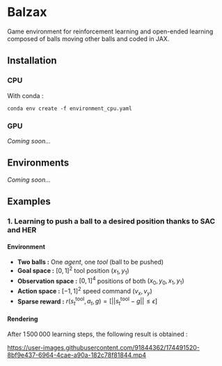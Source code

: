 # Balzax
Game environment for reinforcement learning and open-ended learning composed of balls moving other balls and coded in JAX. 

## Installation

### CPU

With conda :

```
conda env create -f environment_cpu.yaml
```

### GPU

*Coming soon...*

## Environments

*Coming soon...*

## Examples

### 1. Learning to push a ball to a desired position thanks to SAC and HER

#### Environment
- **Two balls :** One *agent*, one *tool* (ball to be pushed)
- **Goal space :** $[0, 1]^2$ tool position $(x_1,y_1)$
- **Observation space :** $[0, 1]^4$ positions of both $(x_0, y_0, x_1,y_1)$
- **Action space :** $[-1, 1]^2$ speed command $(v_x, v_y)$
- **Sparse reward :** $r(s_t^{\text{tool}}, a_t, g) = \left[ || s_t^{\text{tool}} - g || \le \epsilon  \right]$

#### Rendering

After $1\,500\,000$ learning steps, the following result is obtained : 

https://user-images.githubusercontent.com/91844362/174491520-8bf9e437-6964-4cae-a90a-182c78f81844.mp4
